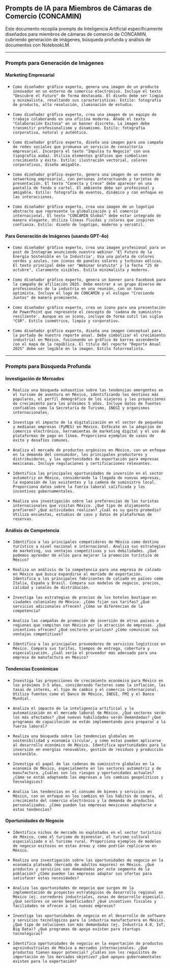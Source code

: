 ## Prompts de IA para Miembros de Cámaras de Comercio (CONCAMIN)

Este documento recopila prompts de Inteligencia Artificial específicamente diseñados para miembros de cámaras de comercio de CONCAMIN, cubriendo generación de imágenes, búsqueda profunda y análisis de documentos con NotebookLM.

---

### Prompts para Generación de Imágenes

#### Marketing Empresarial

*   ```
    Como diseñador gráfico experto, genera una imagen de un producto innovador en un entorno de comercio electrónico. Incluye el texto "Descubre el Futuro" de forma destacada. El diseño debe ser limpio y minimalista, resaltando sus características. Estilo: fotografía de producto, alta resolución, iluminación de estudio.
    ```
*   ```
    Como diseñador gráfico experto, crea una imagen de un equipo de trabajo colaborando en una oficina moderna. Añade el texto "Colaboración Exitosa" en un banner discreto. La imagen debe transmitir profesionalismo y dinamismo. Estilo: fotografía corporativa, natural y auténtica.
    ```
*   ```
    Como diseñador gráfico experto, diseña una imagen para una campaña de redes sociales que promueva un servicio de consultoría empresarial. Incorpora el texto "Impulsa tu Negocio" con una tipografía audaz. Utiliza elementos gráficos que simbolicen crecimiento y éxito. Estilo: ilustración vectorial, colores corporativos, diseño amigable.
    ```
*   ```
    Como diseñador gráfico experto, genera una imagen de un evento de networking empresarial, con personas interactuando y tarjetas de presentación. El texto "Conecta y Crece" debe aparecer en una pantalla de fondo o cartel. El ambiente debe ser profesional y amigable. Estilo: fotografía de eventos, dinámico y con enfoque en las interacciones.
    ```
*   ```
    Como diseñador gráfico experto, crea una imagen de un logotipo abstracto que represente la globalización y el comercio internacional. El texto "CONCAMIN Global" debe estar integrado de manera elegante. Utiliza líneas fluidas y colores que inspiren confianza. Estilo: diseño de logotipo, moderno y versátil.
    ```

#### Para Generación de Imágenes (usando GPT-4o)

*   ```
    Como diseñador gráfico experto, crea una imagen profesional para un post de Instagram anunciando nuestro webinar 'El Futuro de la Energía Sostenible en la Industria'. Usa una paleta de colores verdes y azules, con íconos de paneles solares y turbinas eólicas. El texto principal debe ser "Webinar Gratuito" y la fecha "25 de octubre", claramente visibles. Estilo minimalista y moderno.
    ```
*   ```
    Como diseñador gráfico experto, genera un banner para Facebook para la campaña de afiliación 2025. Debe mostrar a un grupo diverso de profesionales de la industria en una reunión, con un tono optimista. Incluye el logo de CONCAMIN y el eslogan "Creciendo Juntos" de manera prominente.
    ```
*   ```
    Como diseñador gráfico experto, crea un ícono para una presentación de PowerPoint que represente el concepto de 'cadena de suministro resiliente'. Aunque es un ícono, incluye de forma sutil las siglas "CSR". Estilo isométrico, limpio y corporativo.
    ```
*   ```
    Como diseñador gráfico experto, diseña una imagen conceptual para la portada de nuestro reporte anual. Debe simbolizar el crecimiento industrial en México, fusionando un gráfico de barras ascendente con el mapa de la república. El título del reporte "Reporte Anual 2025" debe ser legible en la imagen. Estilo fotorrealista.
    ```

---

### Prompts para Búsqueda Profunda

#### Investigación de Mercados

*   ```
    Realiza una búsqueda exhaustiva sobre las tendencias emergentes en el turismo de aventura en México, identificando los destinos más populares, el perfil demográfico de los viajeros y las proyecciones de crecimiento para los próximos 5 años. Incluye datos de fuentes confiables como la Secretaría de Turismo, INEGI y organismos internacionales.
    ```
*   ```
    Investiga el impacto de la digitalización en el sector de pequeñas y medianas empresas (PyMES) en México. Enfócate en la adopción de comercio electrónico, herramientas de marketing digital y el uso de plataformas de pago en línea. Proporciona ejemplos de casos de éxito y desafíos comunes.
    ```
*   ```
    Analiza el mercado de productos orgánicos en México, con un enfoque en la demanda del consumidor, los principales productores y distribuidores, y las oportunidades de exportación para empresas mexicanas. Incluye regulaciones y certificaciones relevantes.
    ```
*   ```
    Identifica las principales oportunidades de inversión en el sector automotriz en México, considerando la llegada de nuevas empresas, la expansión de las existentes y la cadena de suministro local. Proporciona datos sobre la fuerza laboral calificada y los incentivos gubernamentales.
    ```
*   ```
    Realiza una investigación sobre las preferencias de los turistas internacionales que visitan México. ¿Qué tipo de alojamiento prefieren? ¿Qué actividades realizan? ¿Cuál es su gasto promedio? Utiliza encuestas, estudios de caso y datos de plataformas de reservas.
    ```

#### Análisis de Competencia

*   ```
    Identifica a los principales competidores de México como destino turístico a nivel nacional e internacional. Analiza sus estrategias de marketing, sus ventajas competitivas y sus debilidades. ¿Qué podemos aprender de ellos para mejorar la promoción turística de México?
    ```
*   ```
    Realiza un análisis de la competencia para una empresa de calzado en México que busca expandirse al mercado de exportación. Identifica a los principales fabricantes de calzado en países como Italia, España y Brasil. Compara sus modelos de negocio, precios, calidad y canales de distribución.
    ```
*   ```
    Investiga las estrategias de precios de los hoteles boutique en ciudades coloniales de México. ¿Cómo fijan sus tarifas? ¿Qué servicios adicionales ofrecen? ¿Cómo se diferencian de la competencia?
    ```
*   ```
    Analiza las campañas de promoción de inversión de otros países o regiones que compiten con México por la atracción de empresas. ¿Qué incentivos ofrecen? ¿Qué sectores priorizan? ¿Cómo comunican sus ventajas competitivas?
    ```
*   ```
    Identifica a los principales proveedores de servicios logísticos en México. Compara sus tarifas, tiempos de entrega, cobertura y especialización. ¿Cuál sería el proveedor más adecuado para una empresa de manufactura en México?
    ```

#### Tendencias Económicas

*   ```
    Investiga las proyecciones de crecimiento económico para México en los próximos 3-5 años, considerando factores como la inflación, las tasas de interés, el tipo de cambio y el comercio internacional. Utiliza fuentes como el Banco de México, INEGI, FMI y el Banco Mundial.
    ```
*   ```
    Analiza el impacto de la inteligencia artificial y la automatización en el mercado laboral de México. ¿Qué sectores serán los más afectados? ¿Qué nuevas habilidades serán demandadas? ¿Qué programas de capacitación se están implementando para preparar a la fuerza laboral?
    ```
*   ```
    Realiza una búsqueda sobre las tendencias globales en sostenibilidad y economía circular, y cómo estas pueden aplicarse al desarrollo económico de México. Identifica oportunidades para la inversión en energías renovables, gestión de residuos y producción sostenible.
    ```
*   ```
    Investiga el papel de las cadenas de suministro globales en la economía de México, especialmente en los sectores automotriz y de manufactura. ¿Cuáles son los riesgos y oportunidades actuales? ¿Cómo se están adaptando las empresas a los cambios geopolíticos y tecnológicos?
    ```
*   ```
    Analiza las tendencias en el consumo de bienes y servicios en México, con un enfoque en los cambios en los hábitos de compra, el crecimiento del comercio electrónico y la demanda de productos personalizados. ¿Cómo pueden las empresas mexicanas adaptarse a estas tendencias?
    ```

#### Oportunidades de Negocio

*   ```
    Identifica nichos de mercado no explotados en el sector turístico de México, como el turismo de bienestar, el turismo cultural especializado o el turismo rural. Proporciona ejemplos de modelos de negocio exitosos en estas áreas y cómo podrían replicarse en México.
    ```
*   ```
    Realiza una investigación sobre las oportunidades de negocio en la economía plateada (mercado de adultos mayores) en México. ¿Qué productos y servicios son demandados por este segmento de la población? ¿Cómo pueden las empresas adaptar sus ofertas para satisfacer estas necesidades?
    ```
*   ```
    Analiza las oportunidades de negocio que surgen de la implementación de proyectos estratégicos de desarrollo regional en México (ej. corredores industriales, zonas de desarrollo especial). ¿Qué sectores se verán beneficiados? ¿Qué incentivos fiscales y facilidades se ofrecen a las nuevas empresas?
    ```
*   ```
    Investiga las oportunidades de negocio en el desarrollo de software y servicios tecnológicos para la industria manufacturera en México. ¿Qué tipo de soluciones son más demandadas (ej. Industria 4.0, IoT, Big Data)? ¿Qué programas de apoyo existen para startups tecnológicas?
    ```
*   ```
    Identifica oportunidades de negocio en la exportación de productos agroindustriales de México a mercados internacionales. ¿Qué productos tienen mayor potencial? ¿Cuáles son los requisitos de importación en los mercados objetivo? ¿Qué apoyos gubernamentales existen para la exportación?
    ```

#
